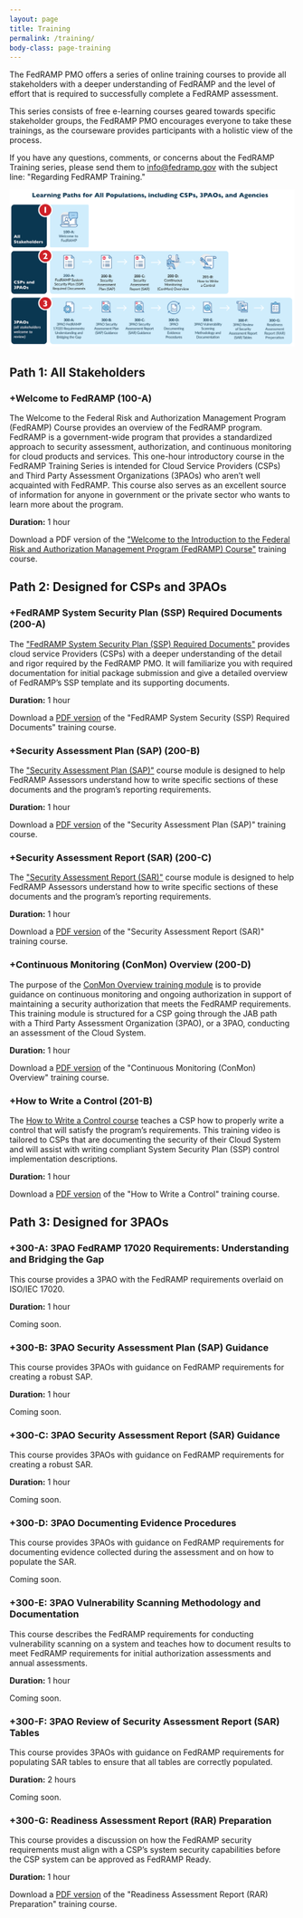 ```yaml
---
layout: page
title: Training
permalink: /training/
body-class: page-training
---
```



The FedRAMP PMO offers a series of online training courses to provide all stakeholders with a deeper understanding of FedRAMP and the level of effort that is required to successfully complete a FedRAMP assessment.

This series consists of free e-learning courses geared towards specific stakeholder groups, the FedRAMP PMO encourages everyone to take these trainings, as the courseware provides participants with a holistic view of the process.

If you have any questions, comments, or concerns about the FedRAMP Training series, please send them to info@fedramp.gov with the subject line: "Regarding FedRAMP Training."

![image alt text](../assets/img/learning-path.png)

## Path 1: All Stakeholders

<section id="welcome">
<h3>+Welcome to FedRAMP (100-A)</h3>

<p>The Welcome to the Federal Risk and Authorization Management Program (FedRAMP) Course provides an overview of the FedRAMP program.  FedRAMP is a government-wide program that provides a standardized approach to security assessment, authorization, and continuous monitoring for cloud products and services. This one-hour introductory course in the FedRAMP Training Series is intended for Cloud Service Providers (CSPs) and Third Party Assessment Organizations (3PAOs) who aren’t well acquainted with FedRAMP. This course also serves as an excellent source of information for anyone in government or the private sector who wants to learn more about the program.</p>

<p><strong>Duration:</strong> 1 hour</p>

<p>Download a PDF version of the <a href="https://s3.amazonaws.com/sitesusa/wp-content/uploads/sites/482/2015/02/FedRAMP-Training-Welcome-to-FedRAMP.pdf">"Welcome to the Introduction to the Federal Risk and Authorization Management Program (FedRAMP) Course"</a> training course.</p>
</section>

<h2>Path 2: Designed for CSPs and 3PAOs</h2>

<section id="ssp">
<h3>+FedRAMP System Security Plan (SSP) Required Documents (200-A)</h3>

<p>The <a href="https://www.youtube.com/watch?v=Ot90vW9jQuk&feature=youtu.be">"FedRAMP System Security Plan (SSP) Required Documents"</a> provides cloud service Providers (CSPs) with a deeper understanding of the detail and rigor required by the FedRAMP PMO. It will familiarize you with required documentation for initial package submission and give a detailed overview of FedRAMP’s SSP template and its supporting documents.</p>

<p><strong>Duration:</strong> 1 hour</p>

<p>Download a <a href="https://s3.amazonaws.com/sitesusa/wp-content/uploads/sites/482/2015/02/FedRAMP-System-Security-Plan-SSP-Required-Documents.pdf">PDF version</a> of the "FedRAMP System Security (SSP) Required Documents" training course.</p>
</section>
<section id="sap">
<h3>+Security Assessment Plan (SAP) (200-B)</h3>

<p>The <a href="https://www.youtube.com/watch?v=k4IfvfqrZic">"Security Assessment Plan (SAP)"</a> course module is designed to help FedRAMP Assessors understand how to write specific sections of these documents and the program’s reporting requirements.</p>

<p><strong>Duration:</strong> 1 hour</p>

<p>Download a <a href="https://s3.amazonaws.com/sitesusa/wp-content/uploads/sites/482/2015/02/FedRAMP-Security-Assessment-Plan-SAP-Training.pdf">PDF version</a> of the "Security Assessment Plan (SAP)" training course.</p>
</section>
<section id="sar-report">
<h3>+Security Assessment Report (SAR) (200-C)</h3>

<p>The <a href="https://www.youtube.com/watch?v=d6RU12WIj4E&feature=youtu.be">"Security Assessment Report (SAR)"</a> course module is designed to help FedRAMP Assessors understand how to write specific sections of these documents and the program’s reporting requirements.</p>

<p><strong>Duration:</strong> 1 hour</p>

<p>Download a <a href="https://s3.amazonaws.com/sitesusa/wp-content/uploads/sites/482/2015/02/FedRAMP-Security-Assessment-Report-SAR-Training.pdf">PDF version</a> of the "Security Assessment Report (SAR)" training course.</p>
</section>
<section id="conmon">

<h3>+Continuous Monitoring (ConMon) Overview (200-D)</h3>

<p>The purpose of the <a href="https://www.youtube.com/watch?v=gQWctMjfH2M&feature=youtu.be">ConMon Overview training module</a> is to provide guidance on continuous monitoring and ongoing authorization in support of maintaining a security authorization that meets the FedRAMP requirements. This training module is structured for a CSP going through the JAB path with a Third Party Assessment Organization (3PAO), or a 3PAO, conducting an assessment of the Cloud System.</p>

<p><strong>Duration:</strong> 1 hour</p>

<p>Download a <a href="https://s3.amazonaws.com/sitesusa/wp-content/uploads/sites/482/2015/02/FedRAMP-Training-Continuous-Monitoring-ConMon-Overview.pdf">PDF version</a> of the "Continuous Monitoring (ConMon) Overview" training course.</p>
</section>
<section id="control">

<h3>+How to Write a Control (201-B)</h3>

<p>The <a href="https://www.youtube.com/watch?v=-geuTUFA8-g&feature=youtu.be">How to Write a Control course</a> teaches a CSP how to properly write a control that will satisfy the program’s requirements. This training video is tailored to CSPs that are documenting the security of their Cloud System and will assist with writing compliant System Security Plan (SSP) control implementation descriptions.</p>

<p><strong>Duration:</strong> 1 hour</p>

<p>Download a <a href="https://s3.amazonaws.com/sitesusa/wp-content/uploads/sites/482/2015/02/FedRAMP-Training-How-to-Write-a-Control.pdf">PDF version</a> of the "How to Write a Control" training course.</p>
</section>
<h2>Path 3: Designed for 3PAOs</h2>
<section id="req">

<h3>+300-A: 3PAO FedRAMP 17020 Requirements: Understanding and Bridging the Gap</h3>

<p>This course provides a 3PAO with the FedRAMP requirements overlaid on ISO/IEC 17020.</p>

<p><strong>Duration:</strong> 1 hour</p>

<p>Coming soon.</p>
</section>
<section id="sap-guidance">

<h3>+300-B: 3PAO Security Assessment Plan (SAP) Guidance</h3>

<p>This course provides 3PAOs with guidance on FedRAMP requirements for creating a robust SAP.</p>

<p><strong>Duration:</strong> 1 hour</p>

<p>Coming soon.</p>
</section>
<section id="sar-guidance">

<h3>+300-C: 3PAO Security Assessment Report (SAR) Guidance</h3>

<p>This course provides 3PAOs with guidance on FedRAMP requirements for creating a robust SAR.</p>

<p><strong>Duration:</strong> 1 hour</p>

<p>Coming soon.</p>
</section>
<section id="procedures">

<h3>+300-D: 3PAO Documenting Evidence Procedures</h3>

<p>This course provides 3PAOs with guidance on FedRAMP requirements for documenting evidence collected during the assessment and on how to populate the SAR.</p>

<p>Coming soon.</p>
</section>
<section id="method">

<h3>+300-E: 3PAO Vulnerability Scanning Methodology and Documentation</h3>

<p>This course describes the FedRAMP requirements for conducting vulnerability scanning on a system and teaches how to document results to meet FedRAMP requirements for initial authorization assessments and annual assessments.</p>

<p><strong>Duration:</strong> 1 hour</p>

<p>Coming soon.</p>
</section>
<section id="sar-tables">

<h3>+300-F: 3PAO Review of Security Assessment Report (SAR) Tables</h3>

<p>This course provides 3PAOs with guidance on FedRAMP requirements for populating SAR tables to ensure that all tables are correctly populated.</p>

<p><strong>Duration:</strong> 2 hours</p>

<p>Coming soon.</p>
</section>
<section id="rar">

<h3>+300-G: Readiness Assessment Report (RAR) Preparation</h3>

<p>This course provides a discussion on how the FedRAMP security requirements must align with a CSP’s system security capabilities before the CSP system can be approved as FedRAMP Ready.</p>

<p><strong>Duration:</strong> 1 hour</p>

<p>Download a <a href="https://s3.amazonaws.com/sitesusa/wp-content/uploads/sites/482/2017/09/300-G_3PAO-Readiness-Assessment-Report-RAR-Preparation.pdf">PDF version</a> of the "Readiness Assessment Report (RAR) Preparation" training course.</p>

</section>